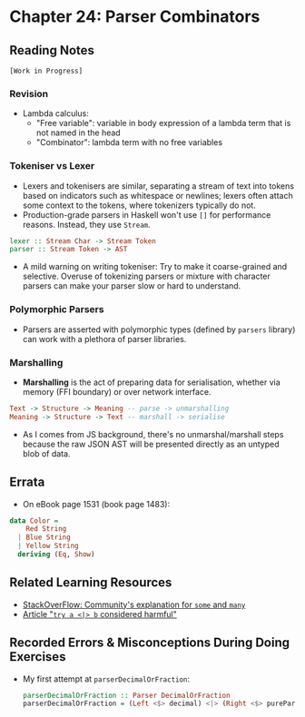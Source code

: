 # Chapter 24: Parser Combinators

## Reading Notes

`[Work in Progress]`

### Revision

- Lambda calculus: 
  - "Free variable": variable in body expression of a lambda term that is not named in the head
  - "Combinator": lambda term with no free variables

### Tokeniser vs Lexer

- Lexers and tokenisers are similar, separating a stream of text into tokens based on indicators such as whitespace or newlines; lexers often attach some context to the tokens,
where tokenizers typically do not.
- Production-grade parsers in Haskell won't use `[]` for performance reasons. Instead, they use `Stream`.

```haskell
lexer :: Stream Char -> Stream Token
parser :: Stream Token -> AST
```
- A mild warning on writing tokeniser: Try to
make it coarse-grained and selective. Overuse of tokenizing
parsers or mixture with character parsers can make your parser
slow or hard to understand.

### Polymorphic Parsers

- Parsers are asserted with polymorphic types (defined by `parsers` library) can work with a plethora of parser libraries.

### Marshalling

- **Marshalling** is the act of preparing data for serialisation, whether via memory (FFI boundary) or over network interface.

```haskell
Text -> Structure -> Meaning -- parse -> unmarshalling
Meaning -> Structure -> Text -- marshall -> serialise
```

- As I comes from JS background, there's no unmarshal/marshall steps because the raw JSON AST will be presented directly as an untyped blob of data.

## Errata

- On eBook page 1531 (book page 1483):

```haskell
data Color = 
    Red String
  | Blue String
  | Yellow String
  deriving (Eq, Show)
```

## Related Learning Resources

- [StackOverFlow: Community's explanation for `some` and `many`](https://stackoverflow.com/q/18108608/6347365)
- [Article "`try a <|> b` considered harmful"](http://blog.ezyang.com/2014/05/parsec-try-a-or-b-considered-harmful/)

## Recorded Errors & Misconceptions During Doing Exercises

- My first attempt at `parserDecimalOrFraction`:
  
  ```haskell
  parserDecimalOrFraction :: Parser DecimalOrFraction
  parserDecimalOrFraction = (Left <$> decimal) <|> (Right <$> pureParserFraction)

  ```
